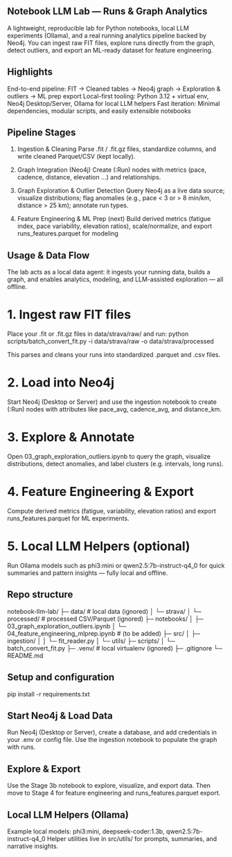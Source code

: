 ## Notebook LLM Lab — Runs & Graph Analytics
A lightweight, reproducible lab for Python notebooks, local LLM experiments (Ollama), and a real running analytics pipeline backed by Neo4j.
You can ingest raw FIT files, explore runs directly from the graph, detect outliers, and export an ML-ready dataset for feature engineering.

## Highlights
End-to-end pipeline: FIT → Cleaned tables → Neo4j graph → Exploration & outliers → ML prep export
Local-first tooling: Python 3.12 + virtual env, Neo4j Desktop/Server, Ollama for local LLM helpers
Fast iteration: Minimal dependencies, modular scripts, and easily extensible notebooks

## Pipeline Stages
1. Ingestion & Cleaning
Parse .fit / .fit.gz files, standardize columns, and write cleaned Parquet/CSV (kept locally).

2. Graph Integration (Neo4j)
Create (:Run) nodes with metrics (pace, cadence, distance, elevation …) and relationships.

3. Graph Exploration & Outlier Detection
Query Neo4j as a live data source; visualize distributions; flag anomalies (e.g., pace < 3 or > 8 min/km, distance > 25 km); annotate run types.

4. Feature Engineering & ML Prep (next)
Build derived metrics (fatigue index, pace variability, elevation ratios), scale/normalize, and export runs_features.parquet for modeling

## Usage & Data Flow
The lab acts as a local data agent: it ingests your running data, builds a graph, and enables analytics, modeling, and LLM-assisted exploration — all offline.

# 1. Ingest raw FIT files
Place your .fit or .fit.gz files in data/strava/raw/ and run:
python scripts/batch_convert_fit.py -i data/strava/raw -o data/strava/processed

This parses and cleans your runs into standardized .parquet and .csv files.

# 2. Load into Neo4j
Start Neo4j (Desktop or Server) and use the ingestion notebook to create (:Run) nodes with attributes like pace_avg, cadence_avg, and distance_km.

# 3. Explore & Annotate
Open 03_graph_exploration_outliers.ipynb to query the graph, visualize distributions, detect anomalies, and label clusters (e.g. intervals, long runs).

# 4. Feature Engineering & Export
Compute derived metrics (fatigue, variability, elevation ratios) and export runs_features.parquet for ML experiments.

# 5. Local LLM Helpers (optional)
Run Ollama models such as phi3:mini or qwen2.5:7b-instruct-q4_0 for quick summaries and pattern insights — fully local and offline.

## Repo structure
notebook-llm-lab/
├─ data/                 # local data (ignored)
│  └─ strava/
│     └─ processed/      # processed CSV/Parquet (ignored)
├─ notebooks/
│  ├─ 03_graph_exploration_outliers.ipynb
│  └─ 04_feature_engineering_mlprep.ipynb   # (to be added)
├─ src/
│  ├─ ingestion/
│  │  └─ fit_reader.py
│  └─ utils/
├─ scripts/
│  └─ batch_convert_fit.py
├─ .venv/                # local virtualenv (ignored)
├─ .gitignore
└─ README.md

## Setup and configuration
pip install -r requirements.txt

## Start Neo4j & Load Data
Run Neo4j (Desktop or Server), create a database, and add credentials in your .env or config file.
Use the ingestion notebook to populate the graph with runs.

## Explore & Export
Use the Stage 3b notebook to explore, visualize, and export data.
Then move to Stage 4 for feature engineering and runs_features.parquet export.

## Local LLM Helpers (Ollama)
Example local models: phi3:mini, deepseek-coder:1.3b, qwen2.5:7b-instruct-q4_0
Helper utilities live in src/utils/ for prompts, summaries, and narrative insights.


